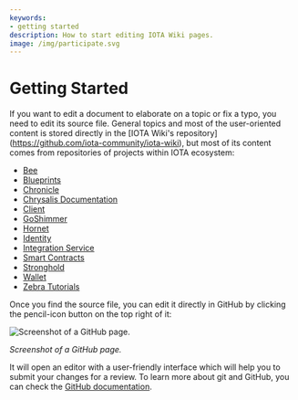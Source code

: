 ```yaml
---
keywords:
- getting started
description: How to start editing IOTA Wiki pages.
image: /img/participate.svg
---
```


# Getting Started

If you want to edit a document to elaborate on a topic or fix a typo, you need to edit its source file. General topics and most of the user-oriented content is stored directly in the [IOTA Wiki's repository] (https://github.com/iota-community/iota-wiki), but most of its content comes from repositories of projects within IOTA ecosystem:

* [Bee](https://github.com/iotaledger/bee.git)
* [Blueprints](https://github.com/iotaledger/blueprints)
* [Chronicle](https://github.com/iotaledger/chronicle.rs)
* [Chrysalis Documentation](https://github.com/iotaledger/chrysalis-docs)
* [Client](https://github.com/iotaledger/iota.rs)
* [GoShimmer](https://github.com/iotaledger/goshimmer)
* [Hornet](https://github.com/gohornet/hornet)
* [Identity](https://github.com/iotaledger/identity.rs)
* [Integration Service](https://github.com/iotaledger/integration-services)
* [Smart Contracts](https://github.com/iotaledger/wasp)
* [Stronghold](https://github.com/iotaledger/stronghold.rs)
* [Wallet](https://github.com/iotaledger/wallet.rs)
* [Zebra Tutorials](https://github.com/ZebraDevs/Zebra-Iota-Edge-SDK)

Once you find the source file, you can edit it directly in GitHub by clicking the pencil-icon button on the top right of it:

![Screenshot of a GitHub page.](/img/participate/contribute_to_wiki/github_edit.png "Click to see the full-sized image.")

*Screenshot of a GitHub page.*

It will open an editor with a user-friendly interface which will help you to submit your changes for a review. To learn more about git and GitHub, you can check the [GitHub documentation](https://docs.github.com).